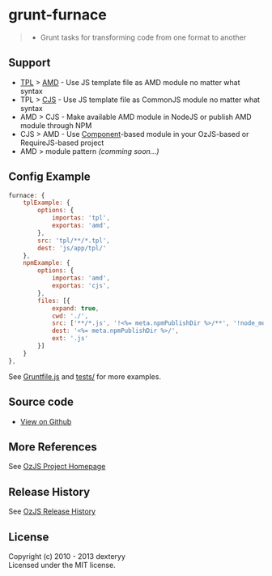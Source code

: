 <!---
layout: intro
title: grunt-furnace
-->

# grunt-furnace

> * Grunt tasks for transforming code from one format to another

## Support 

* [TPL]() > [AMD](https://github.com/amdjs/amdjs-api/wiki/AMD) - Use JS template file as AMD module no matter what syntax 
* TPL > [CJS](http://wiki.commonjs.org/wiki/Modules/1.1) - Use JS template file as CommonJS module no matter what syntax
* AMD > CJS - Make available AMD module in NodeJS or publish AMD module through NPM
* CJS > AMD - Use [Component](https://github.com/component/component/wiki/Components)-based module in your OzJS-based or RequireJS-based project 
* AMD > module pattern _(comming soon...)_

## Config Example

``` javascript
furnace: {
    tplExample: {
        options: {
            importas: 'tpl',
            exportas: 'amd',
        },
        src: 'tpl/**/*.tpl',
        dest: 'js/app/tpl/'
    },
    npmExample: {
        options: {
            importas: 'amd',
            exportas: 'cjs',
        },
        files: [{
            expand: true,
            cwd: './',
            src: ['**/*.js', '!<%= meta.npmPublishDir %>/**', '!node_modules/**', 'Gruntfile.js'],
            dest: '<%= meta.npmPublishDir %>/',
            ext: '.js'
        }]
    }
},
```

See [Gruntfile.js](https://github.com/dexteryy/grunt-furnace/blob/master/Gruntfile.js) and [tests/](https://github.com/dexteryy/grunt-furnace/blob/master/tests) for more examples.

## Source code

* [View on Github](https://github.com/dexteryy/grunt-furnace)

## More References

See [OzJS Project Homepage](http://ozjs.org/)

## Release History

See [OzJS Release History](http://ozjs.org/#release)

## License

Copyright (c) 2010 - 2013 dexteryy  
Licensed under the MIT license.

